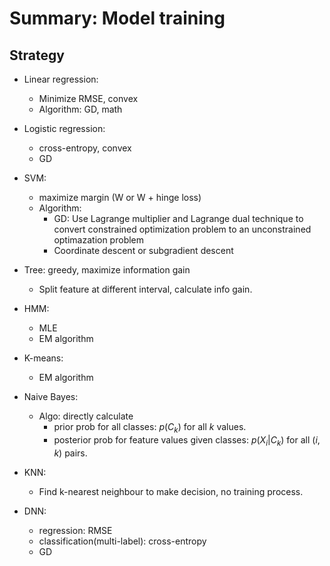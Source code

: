 # Summary: Model training

## Strategy


- Linear regression: 
  - Minimize RMSE, convex
  - Algorithm: GD, math


- Logistic regression: 
  - cross-entropy, convex
  - GD


- SVM: 
  - maximize margin (W or W + hinge loss)
  - Algorithm:
    - GD: Use Lagrange multiplier and Lagrange dual technique to convert constrained optimization problem to an unconstrained optimazation problem
    - Coordinate descent or subgradient descent


- Tree: greedy, maximize information gain
  - Split feature at different interval, calculate info gain.


- HMM: 
  - MLE
  - EM algorithm


- K-means:
  - EM algorithm

- Naive Bayes:
  - Algo: directly calculate 
    - prior prob for all classes: $p(C_k)$ for all $k$ values. 
    - posterior prob for feature values given classes: $p(X_i|C_k)$ for all $(i,k)$ pairs.

- KNN:
  - Find k-nearest neighbour to make decision, no training process.


- DNN:
  - regression: RMSE
  - classification(multi-label): cross-entropy
  - GD